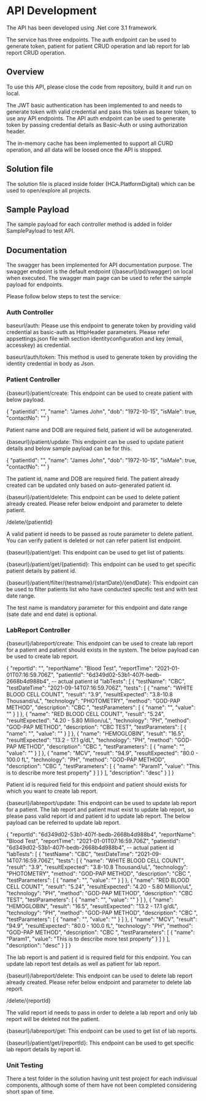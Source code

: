 # API Development

The API has been developed using .Net core 3.1 framework.

The service has three endpoints. The auth endpoint can be used to generate token, patient for patient CRUD operation and lab report for lab report CRUD operation.

## Overview

To use this API, please close the code from repository, build it and run on local.

The JWT basic authentication has been implemented to and needs to generate token with valid credential and pass this token as bearer token, to use any API endpoints. The API auth endpoint can be used to generate token by passing credential details as Basic-Auth or using authorization header.

The in-memory cache has been implemented to support all CURD operation, and all data will be loosed once the API is stopped.

## Solution file

The solution file is placed inside folder (HCA.PlatformDigital) which can be used to open/explore all projects.

## Sample Payload

The sample payload for each controller method is added in folder SamplePayload to test API.


## Documentation


The swagger has been implemented for API documentation purpose. The swagger endpoint is the default endpoint ({baseurl}/pd/swagger) on local when executed. The swagger main page can be used to refer the sample payload for endpoints. 

Please follow below steps to test the service: 

### Auth Controller


baseurl/auth: Please use this endpoint to generate token by providing valid credential as basic-auth as HttpHeader parameters. Please refer appsettings.json file with section identityconfiguration and key (email, accesskey) as credential.

baseurl/auth/token: This method is used to generate token by providing the identity credential in body as Json.

### Patient Controller


{baseurl}/patient/create: This endpoint can be used to create patient with below payload.

{
  "patientId": "",
  "name": "James John",
  "dob": "1972-10-15",
  "isMale": true,
  "contactNo": ""
}

Patient name and DOB are required field, patient id will be autogenerated. 

{baseurl}/patient/update: This endpoint can be used to update patient details and below sample payload can be for this.

{
  "patientId": "",
  "name": "James John",
  "dob": "1972-10-15",
  "isMale": true,
  "contactNo": ""
}

The patient id, name and DOB are required field. The patient already created can be updated only based on auto-generated patient id. 


{baseurl}/patient/delete: This endpoint can be used to delete patient already created. Please refer below endpoint and parameter to delete patient.

/delete/{patientId}

A valid patient id needs to be passed as route parameter to delete patient. You can verify patient is deleted or not can refer patient list endpoint. 

{baseurl}/patient/get: This endpoint can be used to get list of patients. 


{baseurl}/patient/get/{patientid}: This endpoint can be used to get specific patient details by patient id. 

{baseurl}/patient/filter/{testname}/{startDate}/{endDate}: This endpoint can be used to filter patients list who have conducted specific test and with test date range. 

The test name is mandatory parameter for this endpoint and date range (sate date and end date) is optional.

### LabReport Controller


{baseurl}/labreport/create: This endpoint can be used to create lab report for a patient and patient should exists in the system. The below payload can be used to create lab report.

{
  "reportId": "",
  "reportName": "Blood Test",
  "reportTime": "2021-01-01T07:16:59.706Z",
  "patientId": "6d349d02-53b1-407f-bedb-2668b4d988b4", -- actual patient id
  "labTests": [
    {
      "testName": "CBC",
      "testDateTime": "2021-09-14T07:16:59.706Z",
      "tests": [
        {
          "name": "WHITE BLOOD CELL COUNT",
          "result": "3.9",
          "resultExpected": "3.8-10.8 Thousand/uL",
          "technology": "PHOTOMETRY",
          "method": "GOD-PAP METHOD",
          "description": "CBC ",
          "testParameters": [
            {
              "name": "",
              "value": ""
            }
          ]
        },
        {
          "name": "RED BLOOD CELL COUNT",
          "result": "5.24",
          "resultExpected": "4.20 - 5.80 Million/uL",
          "technology": "PH",
          "method": "GOD-PAP METHOD",
          "description": "CBC TEST",
          "testParameters": [
            {
              "name": "",
              "value": ""
            }
          ]
        },
        {
          "name": "HEMOGLOBIN",
          "result": "16.5",
          "resultExpected": "13.2 - 17.1 g/dL",
          "technology": "PH",
          "method": "GOD-PAP METHOD",
          "description": "CBC ",
          "testParameters": [
            {
              "name": "",
              "value": ""
            }
          ]
        },
        {
          "name": "MCV",
          "result": "94.9",
          "resultExpected": "80.0 - 100.0 fL",
          "technology": "PH",
          "method": "GOD-PAP METHOD",
          "description": "CBC ",
          "testParameters": [
            {
              "name": "Param1",
              "value": "This is to describe more test property"
            }
          ]
        }
      ],
      "description": "desc"
    }
  ]
}


Patient id is required field for this endpoint and patient should exists for which you want to create lab report.

{baseurl}/labreport/update: This endpoint can be used to update 
lab report for a patient. The lab report and patient must exist to update lab report, so please pass valid report id and patient id to update lab report. The below payload can be referred to update lab report.

{
  "reportId": "6d349d02-53b1-407f-bedb-2668b4d988b4",
  "reportName": "Blood Test",
  "reportTime": "2021-01-01T07:16:59.706Z",
  "patientId": "6d349d02-53b1-407f-bedb-2668b4d988b4", -- actual patient id
  "labTests": [
    {
      "testName": "CBC",
      "testDateTime": "2021-09-14T07:16:59.706Z",
      "tests": [
        {
          "name": "WHITE BLOOD CELL COUNT",
          "result": "3.9",
          "resultExpected": "3.8-10.8 Thousand/uL",
          "technology": "PHOTOMETRY",
          "method": "GOD-PAP METHOD",
          "description": "CBC ",
          "testParameters": [
            {
              "name": "",
              "value": ""
            }
          ]
        },
        {
          "name": "RED BLOOD CELL COUNT",
          "result": "5.24",
          "resultExpected": "4.20 - 5.80 Million/uL",
          "technology": "PH",
          "method": "GOD-PAP METHOD",
          "description": "CBC TEST",
          "testParameters": [
            {
              "name": "",
              "value": ""
            }
          ]
        },
        {
          "name": "HEMOGLOBIN",
          "result": "16.5",
          "resultExpected": "13.2 - 17.1 g/dL",
          "technology": "PH",
          "method": "GOD-PAP METHOD",
          "description": "CBC ",
          "testParameters": [
            {
              "name": "",
              "value": ""
            }
          ]
        },
        {
          "name": "MCV",
          "result": "94.9",
          "resultExpected": "80.0 - 100.0 fL",
          "technology": "PH",
          "method": "GOD-PAP METHOD",
          "description": "CBC ",
          "testParameters": [
            {
              "name": "Param1",
              "value": "This is to describe more test property"
            }
          ]
        }
      ],
      "description": "desc"
    }
  ]
}

The lab report is and patient id is required field for this endpoint. You can update lab report test details as well as patient for lab report.

{baseurl}/labreport/delete: This endpoint can be used to delete lab report already created. Please refer below endpoint and parameter to delete lab report.

/delete/{reportId}

The valid report id needs to pass in order to delete a lab report and only lab report will be deleted not the patient.


{baseurl}/labreport/get: This endpoint can be used to get list of lab reports. 

{baseurl}/patient/get/{reportId}: This endpoint can be used to get specific lab report details by report id. 

### Unit Testing

There a test folder in the solution having unit test project for each indivisual components, although some of them have not been completed considering short span of time.


